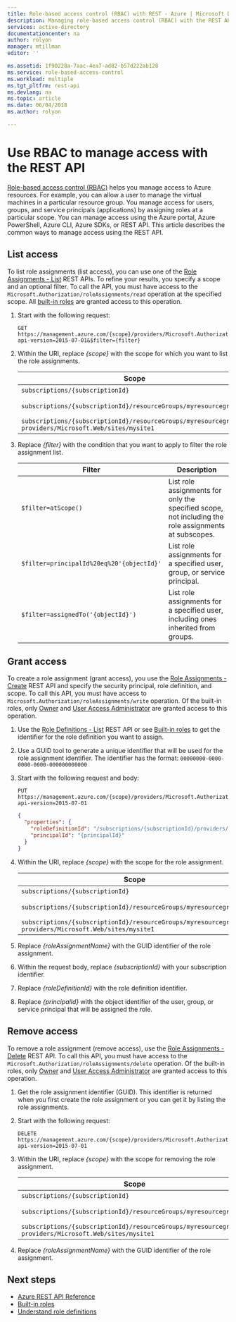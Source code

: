 ```yaml
---
title: Role-based access control (RBAC) with REST - Azure | Microsoft Docs
description: Managing role-based access control (RBAC) with the REST API
services: active-directory
documentationcenter: na
author: rolyon
manager: mtillman
editor: ''

ms.assetid: 1f90228a-7aac-4ea7-ad82-b57d222ab128
ms.service: role-based-access-control
ms.workload: multiple
ms.tgt_pltfrm: rest-api
ms.devlang: na
ms.topic: article
ms.date: 06/04/2018
ms.author: rolyon

---
```

# Use RBAC to manage access with the REST API

[Role-based access control (RBAC)](overview.md) helps you manage access to Azure resources. For example, you can allow a user to manage the virtual machines in a particular resource group. You manage access for users, groups, and service principals (applications) by assigning roles at a particular scope. You can manage access using the Azure portal, Azure PowerShell, Azure CLI, Azure SDKs, or REST API. This article describes the common ways to manage access using the REST API.

## List access

To list role assignments (list access), you can use one of the [Role Assignments - List](/rest/api/authorization/roleassignments/list) REST APIs. To refine your results, you specify a scope and an optional filter. To call the API, you must have access to the `Microsoft.Authorization/roleAssignments/read` operation at the specified scope. All [built-in roles](built-in-roles.md) are granted access to this operation.

1. Start with the following request:

    ```http
    GET https://management.azure.com/{scope}/providers/Microsoft.Authorization/roleAssignments?api-version=2015-07-01&$filter={filter}
    ```

1. Within the URI, replace *{scope}* with the scope for which you want to list the role assignments.

    | Scope | Type |
    | --- | --- |
    | `subscriptions/{subscriptionId}` | Subscription |
    | `subscriptions/{subscriptionId}/resourceGroups/myresourcegroup1` | Resource group |
    | `subscriptions/{subscriptionId}/resourceGroups/myresourcegroup1/ providers/Microsoft.Web/sites/mysite1` | Resource |

1. Replace *{filter}* with the condition that you want to apply to filter the role assignment list.

    | Filter | Description |
    | --- | --- |
    | `$filter=atScope()` | List role assignments for only the specified scope, not including the role assignments at subscopes. |
    | `$filter=principalId%20eq%20'{objectId}'` | List role assignments for a specified user, group, or service principal. |
    | `$filter=assignedTo('{objectId}')` | List role assignments for a specified user, including ones inherited from groups. |

## Grant access

To create a role assignment (grant access), you use the [Role Assignments - Create](/rest/api/authorization/roleassignments/create) REST API and specify the security principal, role definition, and scope. To call this API, you must have access to `Microsoft.Authorization/roleAssignments/write` operation. Of the built-in roles, only [Owner](built-in-roles.md#owner) and [User Access Administrator](built-in-roles.md#user-access-administrator) are granted access to this operation.

1. Use the [Role Definitions - List](/rest/api/authorization/roledefinitions/list) REST API or see [Built-in roles](built-in-roles.md) to get the identifier for the role definition you want to assign.

1. Use a GUID tool to generate a unique identifier that will be used for the role assignment identifier. The identifier has the format: `00000000-0000-0000-0000-000000000000`

1. Start with the following request and body:

    ```http
    PUT https://management.azure.com/{scope}/providers/Microsoft.Authorization/roleAssignments/{roleAssignmentName}?api-version=2015-07-01
    ```

    ```json
    {
      "properties": {
        "roleDefinitionId": "/subscriptions/{subscriptionId}/providers/Microsoft.Authorization/roleDefinitions/{roleDefinitionId}",
        "principalId": "{principalId}"
      }
    }
    ```
    
1. Within the URI, replace *{scope}* with the scope for the role assignment.

    | Scope | Type |
    | --- | --- |
    | `subscriptions/{subscriptionId}` | Subscription |
    | `subscriptions/{subscriptionId}/resourceGroups/myresourcegroup1` | Resource group |
    | `subscriptions/{subscriptionId}/resourceGroups/myresourcegroup1/ providers/Microsoft.Web/sites/mysite1` | Resource |

1. Replace *{roleAssignmentName}* with the GUID identifier of the role assignment.

1. Within the request body, replace *{subscriptionId}* with your subscription identifier.

1. Replace *{roleDefinitionId}* with the role definition identifier.

1. Replace *{principalId}* with the object identifier of the user, group, or service principal that will be assigned the role.

## Remove access

To remove a role assignment (remove access), use the [Role Assignments - Delete](/rest/api/authorization/roleassignments/delete) REST API. To call this API, you must have access to the `Microsoft.Authorization/roleAssignments/delete` operation. Of the built-in roles, only [Owner](built-in-roles.md#owner) and [User Access Administrator](built-in-roles.md#user-access-administrator) are granted access to this operation.

1. Get the role assignment identifier (GUID). This identifier is returned when you first create the role assignment or you can get it by listing the role assignments.

1. Start with the following request:

    ```http
    DELETE https://management.azure.com/{scope}/providers/Microsoft.Authorization/roleAssignments/{roleAssignmentName}?api-version=2015-07-01
    ```

1. Within the URI, replace *{scope}* with the scope for removing the role assignment.

    | Scope | Type |
    | --- | --- |
    | `subscriptions/{subscriptionId}` | Subscription |
    | `subscriptions/{subscriptionId}/resourceGroups/myresourcegroup1` | Resource group |
    | `subscriptions/{subscriptionId}/resourceGroups/myresourcegroup1/ providers/Microsoft.Web/sites/mysite1` | Resource |

1. Replace *{roleAssignmentName}* with the GUID identifier of the role assignment.

## Next steps

- [Azure REST API Reference](/rest/api/azure/)
- [Built-in roles](built-in-roles.md)
- [Understand role definitions](role-definitions.md)